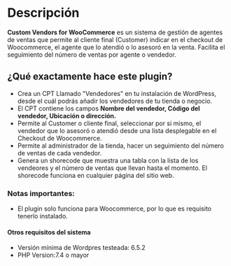 # Descripción

**Custom Vendors for WooCommerce** es un sistema de gestión de agentes de ventas que permite al cliente final (Customer) indicar en el checkout de Woocommerce, el agente que lo atendió o lo asesoró en la venta. Facilita el seguimiento del número de ventas por agente o vendedor.

## ¿Qué exactamente hace este plugin?

- Crea un CPT Llamado "Vendedores" en tu instalación de WordPress, desde el cuál podrás añadir los vendedores de tu tienda o negocio. 
- El CPT contiene los campos **Nombre del vendedor, Código del vendedor, Ubicación o dirección.**
- Permite al Customer o cliente final, seleccionar por si mismo, el vendedor que lo asesoró o atendió desde una lista desplegable en el Checkout de Woocommerce.
- Permite al administrador de la tienda, hacer un seguimiento del número de ventas de cada vendedor.
- Genera un shorecode que muestra una tabla con la lista de los vendeores y el número de ventas que llevan hasta el momento. El shorecode funciona en cualquier página del sitio web.

### Notas importantes:

- El plugin solo funciona para Woocommerce, por lo que es requisito tenerlo instalado.


#### Otros requisitos del sistema

- Versión mínima de Wordpres testeada: 6.5.2 
- PHP Version:7.4 o mayor



